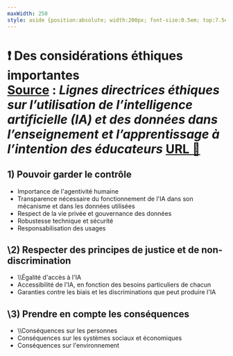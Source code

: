 ```yaml
---
maxWidth: 250
style: aside {position:absolute; width:200px; font-size:0.5em; top:7.5em; left:0em; line-height:1.5em}
---
```


# :exclamation: Des considérations éthiques importantes <aside><u>Source</u> : _Lignes directrices éthiques sur l’utilisation de l’intelligence artificielle (IA) et des données dans l’enseignement et l’apprentissage à l’intention des éducateurs_ [URL :link:](https://data.europa.eu/doi/10.2766/420567)</aside>

## 1) Pouvoir garder le contrôle
- Importance de l'agentivité humaine
- Transparence nécessaire du fonctionnement de l'IA dans son mécanisme et dans les données utilisées
- Respect de la vie privée et gouvernance des données
- Robustesse technique et sécurité
- Responsabilisation des usages

## \\2) Respecter des principes de justice et de non-discrimination
- \\\\Égalité d'accès à l'IA
- Accessibilité de l'IA, en fonction des besoins particuliers de chacun
- Garanties contre les biais et les discriminations que peut produire l'IA 

## \\3) Prendre en compte les conséquences
- \\\\Conséquences sur les personnes
- Conséquences sur les systèmes sociaux et économiques
- Conséquences sur l'environnement